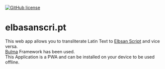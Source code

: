 [![GitHub license](https://img.shields.io/github/license/gjelbrim/elbasanscript?style=for-the-badge)](https://github.com/gjelbrim/elbasanscript/blob/main/LICENSE)
# elbasanscri.pt
This web app allows you to transliterate Latin Text to [Elbsan Script](https://en.wikipedia.org/wiki/Elbasan_script) and vice versa.<br>
[Bulma](https://bulma.io) Framework has been used.<br>
This Application is a PWA and can be installed on your device to be used offline.
